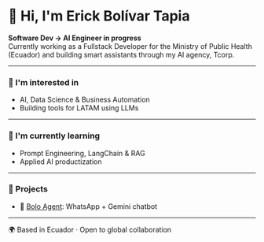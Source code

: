 # 👋 Hi, I'm Erick Bolívar Tapia

**Software Dev → AI Engineer in progress**  
Currently working as a Fullstack Developer for the Ministry of Public Health (Ecuador) and building smart assistants through my AI agency, Tcorp.

---

### 👀 I'm interested in
- AI, Data Science & Business Automation
- Building tools for LATAM using LLMs

---

### 🌱 I'm currently learning
- Prompt Engineering, LangChain & RAG
- Applied AI productization

---

### 🚀 Projects
- 🤖 [Bolo Agent](https://github.com/Bolo10/bolo-agent-public): WhatsApp + Gemini chatbot

---

🌍 Based in Ecuador · Open to global collaboration
